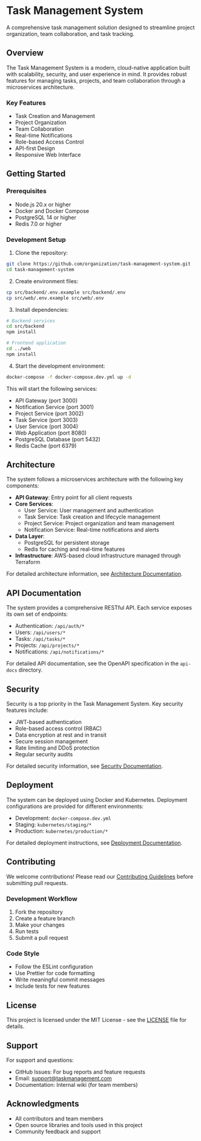 # Task Management System

A comprehensive task management solution designed to streamline project organization, team collaboration, and task tracking.

## Overview

The Task Management System is a modern, cloud-native application built with scalability, security, and user experience in mind. It provides robust features for managing tasks, projects, and team collaboration through a microservices architecture.

### Key Features

- Task Creation and Management
- Project Organization
- Team Collaboration
- Real-time Notifications
- Role-based Access Control
- API-first Design
- Responsive Web Interface

## Getting Started

### Prerequisites

- Node.js 20.x or higher
- Docker and Docker Compose
- PostgreSQL 14 or higher
- Redis 7.0 or higher

### Development Setup

1. Clone the repository:
```bash
git clone https://github.com/organization/task-management-system.git
cd task-management-system
```

2. Create environment files:
```bash
cp src/backend/.env.example src/backend/.env
cp src/web/.env.example src/web/.env
```

3. Install dependencies:
```bash
# Backend services
cd src/backend
npm install

# Frontend application
cd ../web
npm install
```

4. Start the development environment:
```bash
docker-compose -f docker-compose.dev.yml up -d
```

This will start the following services:
- API Gateway (port 3000)
- Notification Service (port 3001)
- Project Service (port 3002)
- Task Service (port 3003)
- User Service (port 3004)
- Web Application (port 8080)
- PostgreSQL Database (port 5432)
- Redis Cache (port 6379)

## Architecture

The system follows a microservices architecture with the following key components:

- **API Gateway**: Entry point for all client requests
- **Core Services**: 
  - User Service: User management and authentication
  - Task Service: Task creation and lifecycle management
  - Project Service: Project organization and team management
  - Notification Service: Real-time notifications and alerts
- **Data Layer**: 
  - PostgreSQL for persistent storage
  - Redis for caching and real-time features
- **Infrastructure**: AWS-based cloud infrastructure managed through Terraform

For detailed architecture information, see [Architecture Documentation](docs/architecture.md).

## API Documentation

The system provides a comprehensive RESTful API. Each service exposes its own set of endpoints:

- Authentication: `/api/auth/*`
- Users: `/api/users/*`
- Tasks: `/api/tasks/*`
- Projects: `/api/projects/*`
- Notifications: `/api/notifications/*`

For detailed API documentation, see the OpenAPI specification in the `api-docs` directory.

## Security

Security is a top priority in the Task Management System. Key security features include:

- JWT-based authentication
- Role-based access control (RBAC)
- Data encryption at rest and in transit
- Secure session management
- Rate limiting and DDoS protection
- Regular security audits

For detailed security information, see [Security Documentation](docs/security.md).

## Deployment

The system can be deployed using Docker and Kubernetes. Deployment configurations are provided for different environments:

- Development: `docker-compose.dev.yml`
- Staging: `kubernetes/staging/*`
- Production: `kubernetes/production/*`

For detailed deployment instructions, see [Deployment Documentation](docs/deployment.md).

## Contributing

We welcome contributions! Please read our [Contributing Guidelines](CONTRIBUTING.md) before submitting pull requests.

### Development Workflow

1. Fork the repository
2. Create a feature branch
3. Make your changes
4. Run tests
5. Submit a pull request

### Code Style

- Follow the ESLint configuration
- Use Prettier for code formatting
- Write meaningful commit messages
- Include tests for new features

## License

This project is licensed under the MIT License - see the [LICENSE](LICENSE) file for details.

## Support

For support and questions:
- GitHub Issues: For bug reports and feature requests
- Email: support@taskmanagement.com
- Documentation: Internal wiki (for team members)

## Acknowledgments

- All contributors and team members
- Open source libraries and tools used in this project
- Community feedback and support